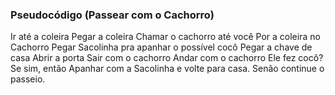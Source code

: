 ### Pseudocódigo  (Passear com o Cachorro)


Ir até a coleira
Pegar a coleira
Chamar o cachorro até você
Por a coleira no Cachorro
Pegar Sacolinha pra apanhar o possível cocô
Pegar a chave de casa
Abrir a porta
Sair com o cachorro
Andar com o cachorro
    Ele fez cocô?
    Se sim, então
    Apanhar com a Sacolinha
    e volte para casa.
Senão continue o passeio.
    


